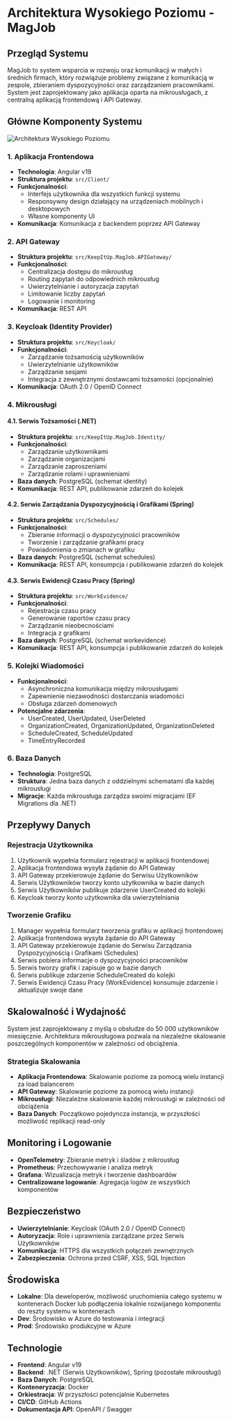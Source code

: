 # Architektura Wysokiego Poziomu - MagJob

## Przegląd Systemu

MagJob to system wsparcia w rozwoju oraz komunikacji w małych i średnich firmach, który rozwiązuje problemy związane z komunikacją w zespole, zbieraniem dyspozycyjności oraz zarządzaniem pracownikami. System jest zaprojektowany jako aplikacja oparta na mikrousługach, z centralną aplikacją frontendową i API Gateway.

## Główne Komponenty Systemu

![Architektura Wysokiego Poziomu](../images/high-level-architecture.png)

### 1. Aplikacja Frontendowa

- **Technologia**: Angular v19
- **Struktura projektu**: `src/Client/`
- **Funkcjonalności**:
  - Interfejs użytkownika dla wszystkich funkcji systemu
  - Responsywny design działający na urządzeniach mobilnych i desktopowych
  - Własne komponenty UI
- **Komunikacja**: Komunikacja z backendem poprzez API Gateway

### 2. API Gateway

- **Struktura projektu**: `src/KeepItUp.MagJob.APIGateway/`
- **Funkcjonalności**:
  - Centralizacja dostępu do mikrousług
  - Routing zapytań do odpowiednich mikrousług
  - Uwierzytelnianie i autoryzacja zapytań
  - Limitowanie liczby zapytań
  - Logowanie i monitoring
- **Komunikacja**: REST API

### 3. Keycloak (Identity Provider)

- **Struktura projektu**: `src/Keycloak/`
- **Funkcjonalności**:
  - Zarządzanie tożsamością użytkowników
  - Uwierzytelnianie użytkowników
  - Zarządzanie sesjami
  - Integracja z zewnętrznymi dostawcami tożsamości (opcjonalnie)
- **Komunikacja**: OAuth 2.0 / OpenID Connect

### 4. Mikrousługi

#### 4.1. Serwis Tożsamości (.NET)

- **Struktura projektu**: `src/KeepItUp.MagJob.Identity/`
- **Funkcjonalności**:
  - Zarządzanie użytkownikami
  - Zarządzanie organizacjami
  - Zarządzanie zaproszeniami
  - Zarządzanie rolami i uprawnieniami
- **Baza danych**: PostgreSQL (schemat identity)
- **Komunikacja**: REST API, publikowanie zdarzeń do kolejek

#### 4.2. Serwis Zarządzania Dyspozycyjnością i Grafikami (Spring)

- **Struktura projektu**: `src/Schedules/`
- **Funkcjonalności**:
  - Zbieranie informacji o dyspozycyjności pracowników
  - Tworzenie i zarządzanie grafikami pracy
  - Powiadomienia o zmianach w grafiku
- **Baza danych**: PostgreSQL (schemat schedules)
- **Komunikacja**: REST API, konsumpcja i publikowanie zdarzeń do kolejek

#### 4.3. Serwis Ewidencji Czasu Pracy (Spring)

- **Struktura projektu**: `src/WorkEvidence/`
- **Funkcjonalności**:
  - Rejestracja czasu pracy
  - Generowanie raportów czasu pracy
  - Zarządzanie nieobecnościami
  - Integracja z grafikami
- **Baza danych**: PostgreSQL (schemat workevidence)
- **Komunikacja**: REST API, konsumpcja i publikowanie zdarzeń do kolejek

### 5. Kolejki Wiadomości

- **Funkcjonalności**:
  - Asynchroniczna komunikacja między mikrousługami
  - Zapewnienie niezawodności dostarczania wiadomości
  - Obsługa zdarzeń domenowych
- **Potencjalne zdarzenia**:
  - UserCreated, UserUpdated, UserDeleted
  - OrganizationCreated, OrganizationUpdated, OrganizationDeleted
  - ScheduleCreated, ScheduleUpdated
  - TimeEntryRecorded

### 6. Baza Danych

- **Technologia**: PostgreSQL
- **Struktura**: Jedna baza danych z oddzielnymi schematami dla każdej mikrousługi
- **Migracje**: Każda mikrousługa zarządza swoimi migracjami (EF Migrations dla .NET)

## Przepływy Danych

### Rejestracja Użytkownika

1. Użytkownik wypełnia formularz rejestracji w aplikacji frontendowej
2. Aplikacja frontendowa wysyła żądanie do API Gateway
3. API Gateway przekierowuje żądanie do Serwisu Użytkowników
4. Serwis Użytkowników tworzy konto użytkownika w bazie danych
5. Serwis Użytkowników publikuje zdarzenie UserCreated do kolejki
6. Keycloak tworzy konto użytkownika dla uwierzytelniania

### Tworzenie Grafiku

1. Manager wypełnia formularz tworzenia grafiku w aplikacji frontendowej
2. Aplikacja frontendowa wysyła żądanie do API Gateway
3. API Gateway przekierowuje żądanie do Serwisu Zarządzania Dyspozycyjnością i Grafikami (Schedules)
4. Serwis pobiera informacje o dyspozycyjności pracowników
5. Serwis tworzy grafik i zapisuje go w bazie danych
6. Serwis publikuje zdarzenie ScheduleCreated do kolejki
7. Serwis Ewidencji Czasu Pracy (WorkEvidence) konsumuje zdarzenie i aktualizuje swoje dane

## Skalowalność i Wydajność

System jest zaprojektowany z myślą o obsłudze do 50 000 użytkowników miesięcznie. Architektura mikrousługowa pozwala na niezależne skalowanie poszczególnych komponentów w zależności od obciążenia.

### Strategia Skalowania

- **Aplikacja Frontendowa**: Skalowanie poziome za pomocą wielu instancji za load balancerem
- **API Gateway**: Skalowanie poziome za pomocą wielu instancji
- **Mikrousługi**: Niezależne skalowanie każdej mikrousługi w zależności od obciążenia
- **Baza Danych**: Początkowo pojedyncza instancja, w przyszłości możliwość replikacji read-only

## Monitoring i Logowanie

- **OpenTelemetry**: Zbieranie metryk i śladów z mikrousług
- **Prometheus**: Przechowywanie i analiza metryk
- **Grafana**: Wizualizacja metryk i tworzenie dashboardów
- **Centralizowane logowanie**: Agregacja logów ze wszystkich komponentów

## Bezpieczeństwo

- **Uwierzytelnianie**: Keycloak (OAuth 2.0 / OpenID Connect)
- **Autoryzacja**: Role i uprawnienia zarządzane przez Serwis Użytkowników
- **Komunikacja**: HTTPS dla wszystkich połączeń zewnętrznych
- **Zabezpieczenia**: Ochrona przed CSRF, XSS, SQL Injection

## Środowiska

- **Lokalne**: Dla deweloperów, możliwość uruchomienia całego systemu w kontenerach Docker lub podłączenia lokalnie rozwijanego komponentu do reszty systemu w kontenerach
- **Dev**: Środowisko w Azure do testowania i integracji
- **Prod**: Środowisko produkcyjne w Azure

## Technologie

- **Frontend**: Angular v19
- **Backend**: .NET (Serwis Użytkowników), Spring (pozostałe mikrousługi)
- **Baza Danych**: PostgreSQL
- **Konteneryzacja**: Docker
- **Orkiestracja**: W przyszłości potencjalnie Kubernetes
- **CI/CD**: GitHub Actions
- **Dokumentacja API**: OpenAPI / Swagger
